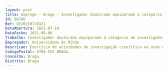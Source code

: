 ```yaml
--- 
layout: post
title: Emprego - Braga - Investigador doutorado equiparado à categoria de investigador principal em regime de direito privado
Id: 88786
Ref: OE202107/0321
DataAbertura: 2021-07-10
DataFecho: 2021-08-06
Trabalho: Investigador doutorado equiparado à categoria de investigador principal em regime de direito privado
Empregador: Universidade do Minho
Descricao: Exercício de atividades de investigação científica na área científica de Artes, subárea científica Artes Visuais, no âmbito do Financiamento Programático do Centro de Investigação Lab2PT – Laboratório de Paisagens, Património e Território, ref.ª UIDP 04509 2020, financiado por fundos nacionais, através da Fundação para a Ciência e Tecnologia (FCT) I.P.).
CodigoPostal: 4704-553 BRAGA
Concelho: Braga
Distrito: Braga
--- 
```

